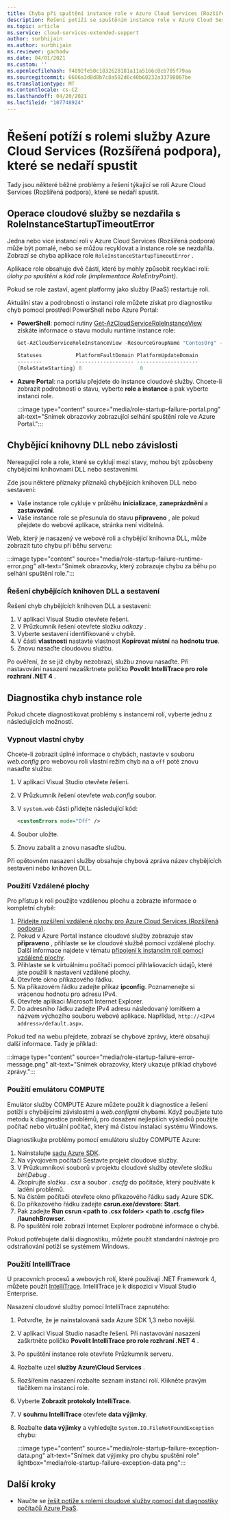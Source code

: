 ```yaml
---
title: Chyba při spuštění instance role v Azure Cloud Services (Rozšířená podpora)
description: Řešení potíží se spuštěním instance role v Azure Cloud Services (Rozšířená podpora).
ms.topic: article
ms.service: cloud-services-extended-support
author: surbhijain
ms.author: surbhijain
ms.reviewer: gachadw
ms.date: 04/01/2021
ms.custom: ''
ms.openlocfilehash: f4892fe50c1832628181a11a5166c8cb705f79aa
ms.sourcegitcommit: 6686a3d8d8b7c8a582d6c40b60232a33798067be
ms.translationtype: MT
ms.contentlocale: cs-CZ
ms.lasthandoff: 04/20/2021
ms.locfileid: "107748924"
---
```

# <a name="troubleshoot-azure-cloud-services-extended-support-roles-that-fail-to-start"></a>Řešení potíží s rolemi služby Azure Cloud Services (Rozšířená podpora), které se nedaří spustit

Tady jsou některé běžné problémy a řešení týkající se rolí Azure Cloud Services (Rozšířená podpora), které se nedaří spustit.

## <a name="cloud-service-operation-fails-with-roleinstancestartuptimeouterror"></a>Operace cloudové služby se nezdařila s RoleInstanceStartupTimeoutError

Jedna nebo více instancí rolí v Azure Cloud Services (Rozšířená podpora) může být pomalé, nebo se můžou recyklovat a instance role se nezdařila. Zobrazí se chyba aplikace role `RoleInstanceStartupTimeoutError` .

Aplikace role obsahuje dvě části, které by mohly způsobit recyklaci rolí: *úlohy po spuštění* a *kód role (implementace RoleEntryPoint)*. 

Pokud se role zastaví, agent platformy jako služby (PaaS) restartuje roli.

Aktuální stav a podrobnosti o instanci role můžete získat pro diagnostiku chyb pomocí prostředí PowerShell nebo Azure Portal:

* **PowerShell**: pomocí rutiny [Get-AzCloudServiceRoleInstanceView](/powershell/module/az.cloudservice/get-azcloudserviceroleinstanceview) získáte informace o stavu modulu runtime instance role:

    ```powershell
    Get-AzCloudServiceRoleInstanceView -ResourceGroupName "ContosOrg" -CloudServiceName "ContosoCS" -RoleInstanceName "WebRole1_IN_0"
     
    Statuses           PlatformFaultDomain PlatformUpdateDomain
    --------           ------------------- --------------------
    {RoleStateStarting} 0                   0
    ```

* **Azure Portal**: na portálu přejdete do instance cloudové služby. Chcete-li zobrazit podrobnosti o stavu, vyberte **role a instance** a pak vyberte instanci role.

  :::image type="content" source="media/role-startup-failure-portal.png" alt-text="Snímek obrazovky zobrazující selhání spuštění role ve Azure Portal.":::

## <a name="missing-dlls-or-dependencies"></a>Chybějící knihovny DLL nebo závislosti

Nereagující role a role, které se cyklují mezi stavy, mohou být způsobeny chybějícími knihovnami DLL nebo sestaveními.

Zde jsou některé příznaky příznaků chybějících knihoven DLL nebo sestavení:

* Vaše instance role cykluje v průběhu **inicializace**, **zaneprázdnění** a **zastavování**.
* Vaše instance role se přesunula do stavu **připraveno** , ale pokud přejdete do webové aplikace, stránka není viditelná.


Web, který je nasazený ve webové roli a chybějící knihovna DLL, může zobrazit tuto chybu při běhu serveru:

  :::image type="content" source="media/role-startup-failure-runtime-error.png" alt-text="Snímek obrazovky, který zobrazuje chybu za běhu po selhání spuštění role.":::

### <a name="resolve-missing-dlls-and-assemblies"></a>Řešení chybějících knihoven DLL a sestavení

Řešení chyb chybějících knihoven DLL a sestavení:

1. V aplikaci Visual Studio otevřete řešení.
2. V Průzkumník řešení otevřete složku *odkazy* .
3. Vyberte sestavení identifikované v chybě.
4. V části **vlastnosti** nastavte vlastnost **Kopírovat místní** na **hodnotu true**.
5. Znovu nasaďte cloudovou službu.

Po ověření, že se již chyby nezobrazí, službu znovu nasaďte. Při nastavování nasazení nezaškrtnete políčko **Povolit IntelliTrace pro role rozhraní .NET 4** .

## <a name="diagnose-role-instance-errors"></a>Diagnostika chyb instance role

Pokud chcete diagnostikovat problémy s instancemi rolí, vyberte jednu z následujících možností.

### <a name="turn-off-custom-errors"></a>Vypnout vlastní chyby

Chcete-li zobrazit úplné informace o chybách, nastavte v souboru *web.config* pro webovou roli vlastní režim chyb na a `off` poté znovu nasaďte službu:

1. V aplikaci Visual Studio otevřete řešení.
2. V Průzkumník řešení otevřete *web.config* soubor.
3. V `system.web` části přidejte následující kód:

   ```xml
   <customErrors mode="Off" />
   ```

4. Soubor uložte.
5. Znovu zabalit a znovu nasaďte službu.

Při opětovném nasazení služby obsahuje chybová zpráva název chybějících sestavení nebo knihoven DLL.

### <a name="use-remote-desktop"></a>Použití Vzdálené plochy

Pro přístup k roli použijte vzdálenou plochu a zobrazte informace o kompletní chybě:

1. [Přidejte rozšíření vzdálené plochy pro Azure Cloud Services (Rozšířená podpora)](enable-rdp.md).
2. Pokud v Azure Portal instance cloudové služby zobrazuje stav **připraveno** , přihlaste se ke cloudové službě pomocí vzdálené plochy. Další informace najdete v tématu [připojení k instancím rolí pomocí vzdálené plochy](enable-rdp.md#connect-to-role-instances-with-remote-desktop-enabled).
3. Přihlaste se k virtuálnímu počítači pomocí přihlašovacích údajů, které jste použili k nastavení vzdálené plochy.
4. Otevřete okno příkazového řádku.
5. Na příkazovém řádku zadejte příkaz **ipconfig**. Poznamenejte si vrácenou hodnotu pro adresu IPv4.
6. Otevřete aplikaci Microsoft Internet Explorer.
7. Do adresního řádku zadejte IPv4 adresu následovaný lomítkem a názvem výchozího souboru webové aplikace. Například, `http://<IPv4 address>/default.aspx`.

Pokud teď na webu přejdete, zobrazí se chybové zprávy, které obsahují další informace. Tady je příklad:

:::image type="content" source="media/role-startup-failure-error-message.png" alt-text="Snímek obrazovky, který ukazuje příklad chybové zprávy.":::
  
### <a name="use-the-compute-emulator"></a>Použití emulátoru COMPUTE

Emulátor služby COMPUTE Azure můžete použít k diagnostice a řešení potíží s chybějícími závislostmi a *web.configmi* chybami. Když použijete tuto metodu k diagnostice problémů, pro dosažení nejlepších výsledků použijte počítač nebo virtuální počítač, který má čistou instalaci systému Windows.

Diagnostikujte problémy pomocí emulátoru služby COMPUTE Azure:

1. Nainstalujte [sadu Azure SDK](https://azure.microsoft.com/downloads/).
2. Na vývojovém počítači Sestavte projekt cloudové služby.
3. V Průzkumníkovi souborů v projektu cloudové služby otevřete složku *bin\Debug* .
4. Zkopírujte složku *. csx* a soubor *. cscfg* do počítače, který používáte k ladění problémů.
5. Na čistém počítači otevřete okno příkazového řádku sady Azure SDK.
6. Do příkazového řádku zadejte **csrun.exe/devstore: Start**.
7. Pak zadejte **Run csrun \<path to .csx folder\> \<path to .cscfg file\> /launchBrowser**.
8. Po spuštění role zobrazí Internet Explorer podrobné informace o chybě.

Pokud potřebujete další diagnostiku, můžete použít standardní nástroje pro odstraňování potíží se systémem Windows.

### <a name="use-intellitrace"></a>Použití IntelliTrace

U pracovních procesů a webových rolí, které používají .NET Framework 4, můžete použít [IntelliTrace](/visualstudio/debugger/intellitrace). IntelliTrace je k dispozici v Visual Studio Enterprise.

Nasazení cloudové služby pomocí IntelliTrace zapnutého:

1. Potvrďte, že je nainstalovaná sada Azure SDK 1,3 nebo novější.
2. V aplikaci Visual Studio nasaďte řešení. Při nastavování nasazení zaškrtněte políčko **Povolit IntelliTrace pro role rozhraní .NET 4** .
3. Po spuštění instance role otevřete Průzkumník serveru.
4. Rozbalte uzel **služby Azure\Cloud Services** .
5. Rozšířením nasazení rozbalte seznam instancí rolí. Klikněte pravým tlačítkem na instanci role.
6. Vyberte **Zobrazit protokoly IntelliTrace**.
7. V **souhrnu IntelliTrace** otevřete  **data výjimky**.
8. Rozbalte **data výjimky** a vyhledejte `System.IO.FileNotFoundException` chybu:

   :::image type="content" source="media/role-startup-failure-exception-data.png" alt-text="Snímek dat výjimky pro chybu spuštění role" lightbox="media/role-startup-failure-exception-data.png":::

## <a name="next-steps"></a>Další kroky

- Naučte se [řešit potíže s rolemi cloudové služby pomocí dat diagnostiky počítačů Azure PaaS](https://docs.microsoft.com/archive/blogs/kwill/windows-azure-paas-compute-diagnostics-data).
